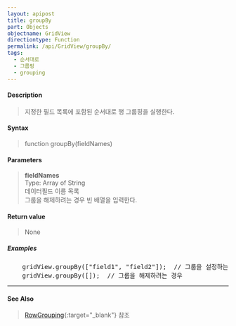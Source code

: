 ```yaml
---
layout: apipost
title: groupBy
part: Objects
objectname: GridView
directiontype: Function
permalink: /api/GridView/groupBy/
tags: 
  - 순서대로
  - 그룹핑
  - grouping
---
```



#### Description

> 지정한 필드 목록에 포함된 순서대로 행 그룹핑을 실행한다.


#### Syntax

> function groupBy(fieldNames)

#### Parameters

> **fieldNames**  
> Type: Array of String  
> 데이터필드 이름 목록  
> 그룹을 해제하려는 경우 빈 배열을 입력한다.

#### Return value

> None

##### Examples 

<pre class="prettyprint">
    gridView.groupBy(["field1", "field2"]);  // 그룹을 설정하는 경우
    gridView.groupBy([]);  // 그룹을 해제하려는 경우
</pre>

---

#### See Also

> [RowGrouping](http://demo.realgrid.com/Demo/RowGrouping){:target="_blank"} 참조